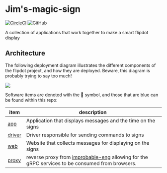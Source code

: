 # Jim's-magic-sign

[![CircleCI](https://circleci.com/gh/briggySmalls/flipdot.svg?style=svg)](https://circleci.com/gh/briggySmalls/flipdot)
![GitHub](https://img.shields.io/github/license/briggySmalls/flipdot.svg)

A collection of applications that work together to make a smart flipdot display

## Architecture

The following deployment diagram illustrates the different components of the flipdot project, and how they are deployed. Beware, this diagram is probably trying to say too much!

![](http://www.plantuml.com/plantuml/png/VP71JlCm48Jl-nG-_l_1g495Gb4KbHO9SQAY0WuL1oSngPN4jjOE9K9zT-9kA2wjs4EYJ7PdnvzdpWlqNTk0gvMs0aNB1a6zYSApJs13vQAeApITBXUcCSYMPbjAd3UTFFSxJVr6OSciGDzd6NlPA2zNhQabx02qAIL3uMmk4NkhnXKe2ozqrKXMcgAMI7Aedp32MhO65bMgiih0nL37Sfu9Qm_IAvnwbQZU9PxQsTvlZ3vhIID_kbeq7ptx3U1uIVMuNF2jpAaviWlF7Pc6a_9_4px6JFP32Rkb18UEoNzEBjyDDzO6nZ7Cy8e4b8tee--yyzveW947vzauax2drJoIQJ9XTylx1u2mFXr46YSrtkjKfTrusJcQhQCRZLa516k8qFlUIbUWifxmH-Y7NY18Em22p3aF5ic19vsUmeV0b25XwFZq-WhsyMFzSleCCwdBhcs-0000)

Software items are denoted with the 📄 symbol, and those that are blue can be found within this repo:

item | description
--- | ---
[app](./app) | Application that displays messages and the time on the signs
[driver](./driver) | Driver responsible for sending commands to signs
[web](./web) | Website that collects messages for displaying on the signs
[proxy](https://github.com/improbable-eng/grpc-web/tree/master/go/grpcwebproxy) | reverse proxy from [improbable-eng](https://github.com/improbable-eng) allowing for the gRPC services to be consumed from browsers.
